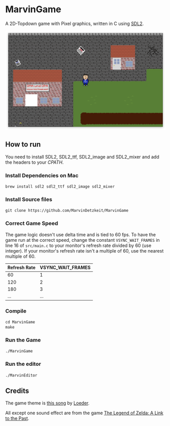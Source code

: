 # MarvinGame
A 2D-Topdown game with Pixel graphics, written in C using [SDL2](https://www.google.com/url?sa=t&source=web&rct=j&opi=89978449&url=https://www.libsdl.org/&ved=2ahUKEwjytPvIxYqGAxU9X_EDHRvfBC4QFnoECBAQAQ&usg=AOvVaw0UKX-Hd5cnZaTK_nk7m-ZI).

![Bild](src/pics/game.png)

## How to run
You need to install SDL2, SDL2\_ttf, SDL2\_image and SDL2\_mixer and add the headers to your _CPATH_.

### Install Dependencies on Mac
```
brew install sdl2 sdl2_ttf sdl2_image sdl2_mixer
```

### Install Source files
```
git clone https://github.com/MarvinDetzkeit/MarvinGame
```

### Correct Game Speed
The game logic doesn't use delta time and is tied to 60 fps. To have the game run at the correct speed, change the constant
`VSYNC_WAIT_FRAMES` in line 16 of `src/main.c` to your monitor's refresh rate divided by 60 (use integer). If your monitor's
refresh rate isn't a multiple of 60, use the nearest multiple of 60.

| Refresh Rate | VSYNC\_WAIT\_FRAMES |
|---|---|
| 60 | 1|
| 120 | 2|
| 180 | 3 |
| ... | ...|

### Compile
```
cd MarvinGame
make
```
### Run the Game
```
./MarvinGame
```
### Run the editor
```
./MarvinEditor
```

## Credits
The game theme is [this song](https://www.youtube.com/watch?v=kCd83Zfcmto&list=PLjVTojiDW0-5PCkO2LO-L0RBHtEFu-HmD&index=3) by [Loeder](https://x.com/LoederMusic).

All except one sound effect are from the game [The Legend of Zelda: A Link to the Past](https://en.wikipedia.org/wiki/The_Legend_of_Zelda:_A_Link_to_the_Past).
